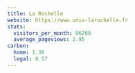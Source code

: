 ```yaml
---
title: La Rochelle
website: https://www.univ-larochelle.fr
stats:
  visitors_per_month: 86200
  average_pageviews: 2.95
carbon:
  home: 1.36
  legal: 0.57
---
```

